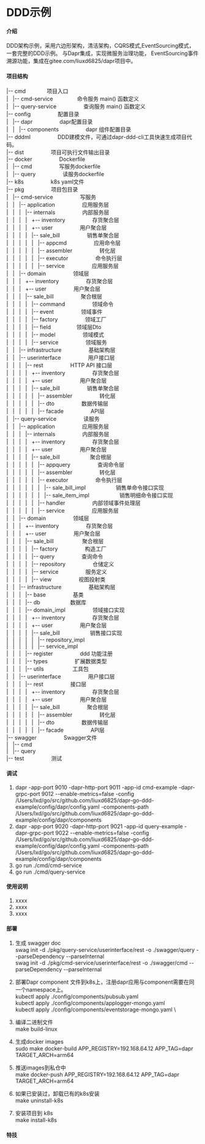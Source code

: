 # DDD示例

#### 介绍
DDD架构示例，采用六边形架构，清洁架构，CQRS模式,EventSourcing模式，一套完整的DDD示例。
与Dapr集成，实现微服务治理功能，
EventSourcing事件溯源功能，集成在gitee.com/liuxd6825/dapr项目中。

#### 项目结构
|-- cmd              项目入口  
|   |-- cmd-service                命令服务 main() 函数定义   
|   |-- query-service                  查询服务 main() 函数定义    
|-- config                  配置目录     
|   |-- dapr                  dapr配置目录     
|   |   |-- components                  dapr 组件配置目录        
|-- dddml                  DDD建模文件，可通过dapr-ddd-cli工具快速生成项目代码。  
|-- dist                   项目可执行文件输出目录     
|-- docker                  Dockerfile    
|   |-- cmd                   写服务dockerfile     
|   |-- query                  读服务dockerfile     
|-- k8s                  k8s yaml文件     
|-- pkg                  项目包目录     
|   |-- cmd-service                  写服务    
|   |   |-- application                  应用服务层    
|   |   |   |-- internals                   内部服务层   
|   |   |   |   +-- inventory                  存货聚合层    
|   |   |   |   +-- user                  用户聚合层    
|   |   |   |   |-- sale_bill                  销售单聚合层      
|   |   |   |   |   |-- appcmd                  应用命令层      
|   |   |   |   |   |-- assembler                   转化层      
|   |   |   |   |   |-- executor                  命令执行层     
|   |   |   |   |   |-- service                  应用服务层       
|   |   |-- domain                  领域层     
|   |   |   +-- inventory                  存货聚合层      
|   |   |   +-- user                  用户聚合层     
|   |   |   |-- sale_bill                   聚合根层    
|   |   |   |   |-- command                  领域命令    
|   |   |   |   |-- event                   领域事件  
|   |   |   |   |-- factory                  领域工厂   
|   |   |   |   |-- field                  领域层Dto  
|   |   |   |   |-- model                  领域模式   
|   |   |   |   |-- service                  领域服务  
|   |   |-- infrastructure                   基础架构层   
|   |   |-- userinterface                   用户接口层   
|   |   |   |-- rest                   HTTP API 接口层   
|   |   |   |   +-- inventory                  存货聚合层  
|   |   |   |   +-- user                  用户聚合层  
|   |   |   |   |-- sale_bill                   销售单聚合层  
|   |   |   |   |   |-- assembler                    转化层    
|   |   |   |   |   |-- dto                   数据传输层  
|   |   |   |   |   |-- facade                   API层   
|   |-- query-service                  读服务   
|   |   |-- application                   应用服务层   
|   |   |   |-- internals                  内部服务层  
|   |   |   |   +-- inventory                  存货聚合层  
|   |   |   |   +-- user                  用户聚合层   
|   |   |   |   |-- sale_bill                    聚合根层     
|   |   |   |   |   |-- appquery                  查询命令层   
|   |   |   |   |   |-- assembler                  转化层    
|   |   |   |   |   |-- executor                   命令执行层   
|   |   |   |   |   |   |-- sale_bill_impl                    销售单命令接口实现  
|   |   |   |   |   |   |-- sale_item_impl                    销售明细命令接口实现  
|   |   |   |   |   |-- handler                  内部领域事件处理层   
|   |   |   |   |   |-- service                   应用服务层    
|   |   |-- domain                  领域层  
|   |   |   +-- inventory                  存货聚合层  
|   |   |   +-- user                  用户聚合层  
|   |   |   |-- sale_bill                    聚合根层    
|   |   |   |   |-- factory                  构造工厂   
|   |   |   |   |-- query                  查询命令   
|   |   |   |   |-- repository                  仓储定义   
|   |   |   |   |-- service                  服务定义   
|   |   |   |   |-- view                  视图投射类  
|   |   |-- infrastructure                  基础架构层   
|   |   |   |-- base                  基类   
|   |   |   |-- db                    数据库   
|   |   |   |-- domain_impl                     领域接口实现     
|   |   |   |   +-- inventory                  存货聚合层    
|   |   |   |   +-- user                  用户聚合层    
|   |   |   |   |-- sale_bill                     销售接口实现     
|   |   |   |   |   |-- repository_impl     
|   |   |   |   |   |-- service_impl     
|   |   |   |-- register                  ddd 功能注册      
|   |   |   |-- types                   扩展数据类型      
|   |   |   |-- utils                   工具包       
|   |   |-- userinterface                   用户接口层     
|   |   |   |-- rest                  接口层    
|   |   |   |   +-- inventory                  存货聚合层    
|   |   |   |   +-- user                  用户聚合层  
|   |   |   |   |-- sale_bill                   聚合根层    
|   |   |   |   |   |-- assembler                  转化层   
|   |   |   |   |   |-- dto                  数据传输层    
|   |   |   |   |   |-- facade                  API层    
|-- swagger                  Swagger文件       
|   |-- cmd    
|   |-- query    
|-- test                   测试
#### 调试

1. dapr -app-port 9010 -dapr-http-port 9011 -app-id cmd-example   -dapr-grpc-port 9012 --enable-metrics=false -config /Users/lxd/go/src/github.com/liuxd6825/dapr-go-ddd-example/config/dapr/config.yaml -components-path /Users/lxd/go/src/github.com/liuxd6825/dapr-go-ddd-example/config/dapr/components
2. dapr -app-port 9020 -dapr-http-port 9021 -app-id query-example -dapr-grpc-port 9022 --enable-metrics=false -config /Users/lxd/go/src/github.com/liuxd6825/dapr-go-ddd-example/config/dapr/config.yaml -components-path /Users/lxd/go/src/github.com/liuxd6825/dapr-go-ddd-example/config/dapr/components
3. go run ./cmd/cmd-service
4. go run ./cmd/query-service

#### 使用说明

1.  xxxx
2.  xxxx
3.  xxxx


#### 部署
1. 生成 swagger doc \
   swag init -d ./pkg/query-service/userinterface/rest -o ./swagger/query --parseDependency --parseInternal \
   swag init -d ./pkg/cmd-service/userinterface/rest -o ./swagger/cmd  --parseDependency   --parseInternal

2. 部署Dapr component 文件到k8s上，注册dapr应用与component需要在同一个namespace上。\
   kubectl apply ./config/components/pubsub.yaml\
   kubectl apply ./config/components/applogger-mongo.yaml \
   kubectl apply ./config/components/eventstorage-mongo.yaml \

3. 编译二进制文件\
   make build-linux

4. 生成docker images\
   sudo make docker-build APP_REGISTRY=192.168.64.12 APP_TAG=dapr TARGET_ARCH=arm64

5. 推送images到私仓中\
   make docker-push APP_REGISTRY=192.168.64.12 APP_TAG=dapr TARGET_ARCH=arm64

6. 如果已安装过，卸载已有的k8s安装\
   make uninstall-k8s

7. 安装项目到 k8s\
   make install-k8s


#### 特技



